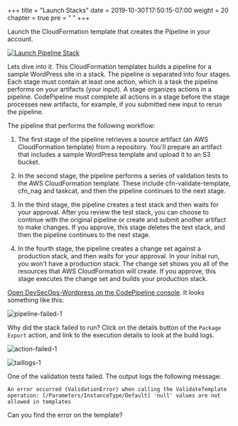 +++
title = "Launch Stacks"
date = 2019-10-30T17:50:15-07:00
weight = 20
chapter = true
pre = "<b> </b>"
+++

Launch the CloudFormation template that creates the Pipeline in your account.

[![Launch Pipeline Stack](https://cdn.rawgit.com/buildkite/cloudformation-launch-stack-button-svg/master/launch-stack.svg)](https://console.aws.amazon.com/cloudformation/home?region=eu-west-1#/stacks/new?stackName=devsecops-wordpress-pipeline&templateURL=https://artifact-store-ejanicas.s3-eu-west-1.amazonaws.com/basic-pipeline.yaml)

<!-- [![Launch Config Stack](https://cdn.rawgit.com/buildkite/cloudformation-launch-stack-button-svg/master/launch-stack.svg)](https://console.aws.amazon.com/cloudformation/home?region=eu-west-1#/stacks/new?stackName=config&templateURL=https://artifact-store-ejanicas.s3-eu-west-1.amazonaws.com/config.yaml) -->

Lets dive into it. This CloudFormation templates builds a pipeline for a sample WordPress site in a stack. The pipeline is separated into four stages. Each stage must contain at least one action, which is a task the pipeline performs on your artifacts (your input). A stage organizes actions in a pipeline. CodePipeline must complete all actions in a stage before the stage processes new artifacts, for example, if you submitted new input to rerun the pipeline.

The pipeline that performs the following workflow:

1. The first stage of the pipeline retrieves a source artifact (an AWS CloudFormation template) from a repository. You'll prepare an artifact that includes a sample WordPress template and upload it to an S3 bucket.

2. In the second stage, the pipeline performs a series of validation tests to the AWS CloudFormation template. These include cfn-validate-template, cfn_nag and taskcat, and then the pipeline continues to the next stage.

3. In the third stage, the pipeline creates a test stack and then waits for your approval. After you review the test stack, you can choose to continue with the original pipeline or create and submit another artifact to make changes. If you approve, this stage deletes the test stack, and then the pipeline continues to the next stage.

4. In the fourth stage, the pipeline creates a change set against a production stack, and then waits for your approval. In your initial run, you won't have a production stack. The change set shows you all of the resources that AWS CloudFormation will create. If you approve, this stage executes the change set and builds your production stack.

[Open DevSecOps-Wordpress on the CodePipeline console](https://eu-west-1.console.aws.amazon.com/codesuite/codepipeline/pipelines/DevSecOps-Wordpress/view?region=eu-west-1). It looks something like this: 

![pipeline-failed-1](/images/pipeline-failed-1.png)

Why did the stack failed to run? Click on the details button of the `Package Export` action, and link to the execution details to look at the build logs.

![action-failed-1](/images/action-failed-1.png)

![taillogs-1](/images/taillogs-1.png)

One of the validation tests failed. The output logs the following message:

```none
An error occurred (ValidationError) when calling the ValidateTemplate operation: [/Parameters/InstanceType/Default] 'null' values are not allowed in templates
```

Can you find the error on the template?
